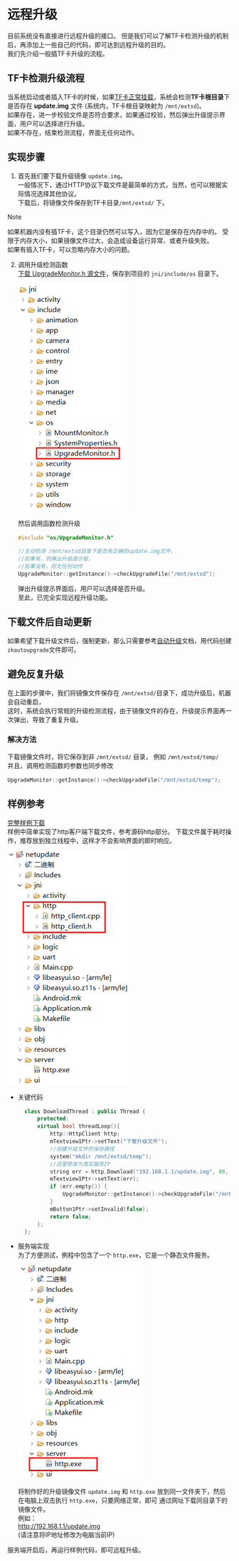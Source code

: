 # 远程升级
目前系统没有直接进行远程升级的接口。 但是我们可以了解TF卡检测升级的机制后，再添加上一些自己的代码，即可达到远程升级的目的。  
我们先介绍一般插TF卡升级的流程。
## TF卡检测升级流程
当系统启动或者插入TF卡的时候，如果[TF卡正常挂载](tf.md)，系统会检测**TF卡根目录**下是否存在 **update.img** 文件 (系统内，TF卡根目录映射为 `/mnt/extsd`)。  
如果存在，进一步校验文件是否符合要求，如果通过校验，然后弹出升级提示界面，用户可以选择进行升级。  
如果不存在，结束检测流程，界面无任何动作。    

## 实现步骤
1. 首先我们要下载升级镜像 `update.img`。  
  一般情况下，通过HTTP协议下载文件是最简单的方式，当然，也可以根据实际情况选择其他协议。  
  下载后，将镜像文件保存到TF卡目录`/mnt/extsd/` 下。   
  > [!Note]
  > 如果机器内没有插TF卡，这个目录仍然可以写入，因为它是保存在内存中的。 受限于内存大小，如果镜像文件过大，会造成设备运行异常、或者升级失败。  
  如果有插入TF卡，可以忽略内存大小的问题。
2. 调用升级检测函数   
   [下载 UpgradeMonitor.h 源文件](https://docs.flythings.cn/src/UpgradeMonitor.h)，保存到项目的 `jni/include/os` 目录下。  
   
   ![](assets/upgrade_monitor_header.png)
   
   然后调用函数检测升级
   ```c++
   #include "os/UpgradeMonitor.h"
   ```
   ```c++
   //主动检测 /mnt/extsd目录下是否有正确的update.img文件，
   //如果有，则弹出升级提示框，
   //如果没有，则无任何动作
   UpgradeMonitor::getInstance()->checkUpgradeFile("/mnt/extsd");
   ```
   弹出升级提示界面后，用户可以选择是否升级。  
   至此，已完全实现远程升级功能。

## 下载文件后自动更新
如果希望下载升级文件后，强制更新，那么只需要参考[自动升级](autoupgrade.md)文档，用代码创建 `zkautoupgrade`文件即可。

## 避免反复升级
在上面的步骤中，我们将镜像文件保存在 `/mnt/extsd/`目录下，成功升级后，机器会自动重启，  
这时，系统会执行常规的升级检测流程，由于镜像文件的存在，升级提示界面再一次弹出，导致了重复升级。

### 解决方法
下载镜像文件时，将它保存到非 `/mnt/extsd/` 目录， 例如 `/mnt/extsd/temp/`  
并且，调用检测函数的参数也同步修改  
```c++
UpgradeMonitor::getInstance()->checkUpgradeFile("/mnt/extsd/temp");
```



## 样例参考
[完整样例下载](https://docs.flythings.cn/src/netupdate.zip)  
样例中简单实现了http客户端下载文件，参考源码http部分。
下载文件属于耗时操作，推荐放到独立线程中，这样才不会影响界面的即时响应。    

![](assets/remote_update1.png)  
* 关键代码
  ```c++ 
    class DownloadThread : public Thread {
        protected:
        virtual bool threadLoop(){
            http::HttpClient http;
            mTextview1Ptr->setText("下载升级文件");
            //创建升级文件的保存路径
            system("mkdir /mnt/extsd/temp");
            //这里修改为真实服务IP
            string err = http.Download("192.168.1.1/update.img", 80, "/mnt/extsd/temp/update.img");
            mTextview1Ptr->setText(err);
            if (err.empty()) {
                UpgradeMonitor::getInstance()->checkUpgradeFile("/mnt/extsd/temp");
            }
            mButton1Ptr->setInvalid(false);
            return false;
        };
    };
  ```

* 服务端实现  
  为了方便测试，例程中包含了一个 `http.exe`，它是一个静态文件服务。   
  
  ![](assets/remote_update2.png)  
  
  将制作好的升级镜像文件 `update.img` 和 `http.exe` 放到同一文件夹下，然后在电脑上双击执行 `http.exe`，只要网络正常，即可 通过网址下载同目录下的镜像文件。  
  例如：  
  http://192.168.1.1/update.img    
  (请注意将IP地址修改为电脑当前IP)  

服务端开启后，再运行样例代码，即可远程升级。
